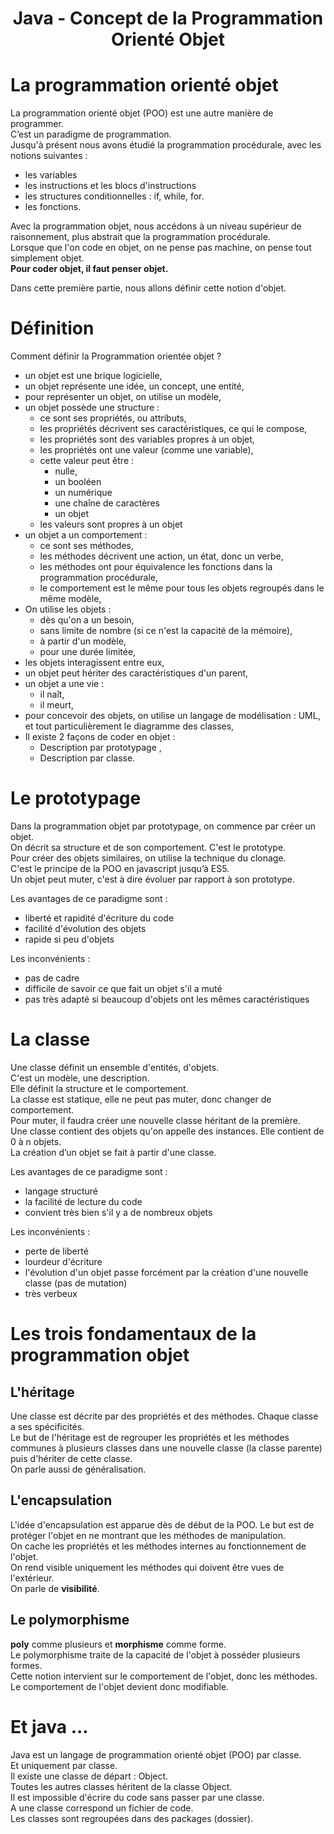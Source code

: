<center> <h1>Java - Concept de la Programmation Orienté Objet</h1> </center>

# La programmation orienté objet
La programmation orienté objet (POO) est une autre manière de programmer.  
C’est un paradigme de programmation.  
Jusqu'à présent nous avons étudié la programmation procédurale, avec les notions suivantes :
* les variables
* les instructions et les blocs d'instructions
* les structures conditionnelles : if, while, for.
* les fonctions.  

Avec la programmation objet, nous accédons à un niveau supérieur de raisonnement, plus abstrait que la programmation procédurale.  
Lorsque que l'on code en objet, on ne pense pas machine, on pense tout simplement objet.  
**Pour coder objet, il faut penser objet.**  

Dans cette première partie, nous allons définir cette notion d'objet.  

# Définition 
Comment définir la Programmation orientée objet ?
* un objet est une brique logicielle,
* un objet représente une idée, un concept, une entité,
* pour représenter un objet, on utilise un modèle,
* un objet possède une structure :
    * ce sont ses propriétés, ou attributs,
    * les propriétés décrivent ses caractéristiques, ce qui le compose, 
    * les propriétés sont des variables propres à un objet,
    * les propriétés ont une valeur (comme une variable),
    * cette valeur peut être :
        * nulle, 
        * un booléen
        * un numérique
        * une chaîne de caractères
        * un objet
    * les valeurs sont propres à un objet
* un objet a un comportement :
    * ce sont ses méthodes,
    * les méthodes décrivent une action, un état, donc un verbe,
    * les méthodes ont pour équivalence les fonctions dans la programmation procédurale,
    * le comportement est le même pour tous les objets regroupés dans le même modèle,
* On utilise les objets :
    * dès qu'on a un besoin,
    * sans limite de nombre (si ce n'est la capacité de la mémoire),
    * à partir d'un modèle,
    * pour une durée limitée,
* les objets interagissent entre eux,
* un objet peut hériter des caractéristiques d'un parent,
* un objet a une vie :
    * il naît,
    * il meurt,
* pour concevoir des objets, on utilise un langage de modélisation : UML, et tout particulièrement le diagramme des classes,
* Il existe 2 façons de coder en objet :
    * Description par prototypage ,
    * Description par classe.

# Le prototypage
Dans la programmation objet par prototypage, on commence par créer un objet.  
On décrit sa structure et de son comportement. C'est le prototype.  
Pour créer des objets similaires, on utilise la technique du clonage.  
C'est le principe de la POO en javascript jusqu’à ES5.  
Un objet peut muter, c'est à dire évoluer par rapport à son prototype.  

Les avantages de ce paradigme sont :
* liberté et rapidité d'écriture du code
* facilité d'évolution des objets
* rapide si peu d'objets  

Les inconvénients :
* pas de cadre
* difficile de savoir ce que fait un objet s'il a muté
* pas très adapté si beaucoup d'objets ont les mêmes caractéristiques

# La classe
Une classe définit un ensemble d'entités, d'objets.  
C'est un modèle, une description.  
Elle définit la structure et le comportement.  
La classe est statique, elle ne peut pas muter, donc changer de comportement.  
Pour muter, il faudra créer une nouvelle classe héritant de la première.   
Une classe contient des objets qu'on appelle des instances. Elle contient de 0 à n objets.  
La création d’un objet se fait à partir d'une classe.

Les avantages de ce paradigme sont :
* langage structuré
* la facilité de lecture du code
* convient très bien s'il y a de nombreux objets  

Les inconvénients :
* perte de liberté
* lourdeur d'écriture
* l'évolution d'un objet passe forcément par la création d'une nouvelle classe (pas de mutation)
* très verbeux

# Les trois fondamentaux de la programmation objet
## L'héritage
Une classe est décrite par des propriétés et des méthodes. Chaque classe a ses spécificités.  
Le but de l'héritage est de regrouper les propriétés et les méthodes communes à plusieurs classes dans une nouvelle classe (la classe parente) 
puis d'hériter de cette classe.  
On parle aussi de généralisation.   

## L'encapsulation
L'idée d'encapsulation est apparue dès de début de la POO. 
Le but est de protéger l'objet en ne montrant que les méthodes de manipulation.  
On cache les propriétés et les méthodes internes au fonctionnement de l'objet.  
On rend visible uniquement les méthodes qui doivent être vues de l'extérieur.  
On parle de **visibilité**.  

## Le polymorphisme
**poly** comme plusieurs et **morphisme** comme forme.  
Le polymorphisme traite de la capacité de l'objet à posséder plusieurs formes.  
Cette notion intervient sur le comportement de l'objet, donc les méthodes.  
Le comportement de l'objet devient donc modifiable.

# Et java ...
Java est un langage de programmation orienté objet (POO) par classe.  
Et uniquement par classe.  
Il existe une classe de départ : Object.  
Toutes les autres classes héritent de la classe Object.  
Il est impossible d'écrire du code sans passer par une classe.  
A une classe correspond un fichier de code.  
Les classes sont regroupées dans des packages (dossier).
